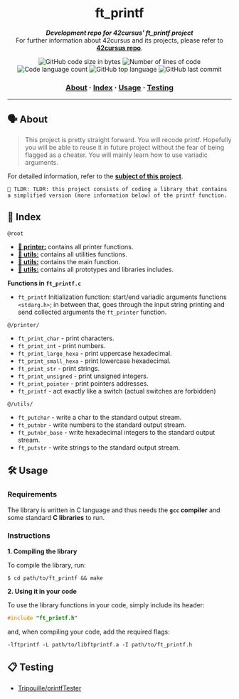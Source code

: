 <h1 align="center">
	 ft_printf
</h1>

<p align="center">
	<b><i>Development repo for 42cursus' ft_printf project</i></b><br>
	For further information about 42cursus and its projects, please refer to <a href="https://github.com/rochblondiaux/42cursus"><b>42cursus repo</b></a>.
</p>

<p align="center">
	<img alt="GitHub code size in bytes" src="https://img.shields.io/github/languages/code-size/RochBlondiaux/ft_printf?color=blueviolet" />
	<img alt="Number of lines of code" src="https://img.shields.io/tokei/lines/github/RochBlondiaux/ft_printf?color=blueviolet" />
	<img alt="Code language count" src="https://img.shields.io/github/languages/count/RochBlondiaux/ft_printf?color=blue" />
	<img alt="GitHub top language" src="https://img.shields.io/github/languages/top/RochBlondiaux/ft_printf?color=blue" />
	<img alt="GitHub last commit" src="https://img.shields.io/github/last-commit/RochBlondiaux/ft_printf?color=brightgreen" />
</p>

<h3 align="center">
	<a href="#%EF%B8%8F-about">About</a>
	<span> · </span>
	<a href="#-index">Index</a>
	<span> · </span>
	<a href="#%EF%B8%8F-usage">Usage</a>
	<span> · </span>
	<a href="#-testing">Testing</a>
</h3>

---

## 🗣️ About

> This project is pretty straight forward. You will recode printf. Hopefully you will be able to reuse it in future project without the fear of being flagged as a cheater. You will mainly learn how to use variadic arguments.

For detailed information, refer to the [**subject of this project**](https://github.com/RochBlondiaux/ft_printf/blob/main/fr.subject.pdf).

	🚀 TLDR: TLDR: this project consists of coding a library that contains a simplified version (more information below) of the printf function.

## 📑 Index

`@root`

* [**📁 printer:**](printer/) contains all printer functions.
* [**📁 utils:**](utils/) contains all utilities functions.
* [**📑 utils:**](ft_printf.c) contains the main function.
* [**📑 utils:**](ft_printf.h) contains all prototypes and libraries includes.

**Functions in `ft_printf.c`**

* `ft_printf` Initialization function: start/end variadic arguments functions `<stdarg.h>`; in between that, goes through the input string printing and send collected arguments the `ft_printer` function.


`@/printer/`


* `ft_print_char` - print characters.
* `ft_print_int` - print numbers.
* `ft_print_large_hexa` - print uppercase hexadecimal.
* `ft_print_small_hexa` - print lowercase hexadecimal.
* `ft_print_str` - print strings.
* `ft_print_unsigned` - print unsigned integers.
* `ft_print_pointer` - print pointers addresses.
* `ft_printf` - act exactly like a switch (actual switches are forbidden)

`@/utils/`

* `ft_putchar` - write a char to the standard output stream.
* `ft_putnbr` - write numbers to the standard output stream.
* `ft_putnbr_base` - write hexadecimal integers to the standard output stream.
* `ft_putstr` - write strings to the standard output stream.

## 🛠️ Usage

### Requirements

The library is written in C language and thus needs the **`gcc` compiler** and some standard **C libraries** to run.

### Instructions

**1. Compiling the library**

To compile the library, run:

```shell
$ cd path/to/ft_printf && make
```

**2. Using it in your code**

To use the library functions in your code, simply include its header:

```C
#include "ft_printf.h"
```

and, when compiling your code, add the required flags:

```shell
-lftprintf -L path/to/libftprintf.a -I path/to/ft_printf.h
```

## 📋 Testing

* [Tripouille/printfTester](https://github.com/Tripouille/printfTester)
